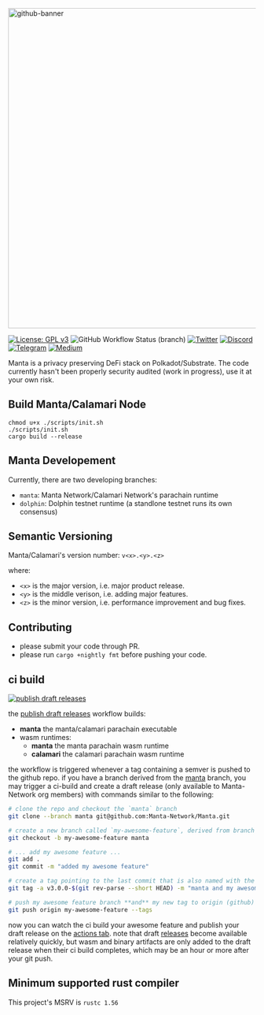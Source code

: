 <a href="https://manta.network">
<img width="650" alt="github-banner" src="https://user-images.githubusercontent.com/720571/153212223-f90ff2eb-3211-4af9-845c-c5e9fdd26c56.png">
</a>

[![License: GPL v3](https://img.shields.io/badge/License-GPLv3-blue.svg)](https://www.gnu.org/licenses/gpl-3.0)
![GitHub Workflow Status (branch)](https://img.shields.io/github/workflow/status/Manta-Network/Manta/Check%20Build/manta)
[![Twitter](https://img.shields.io/badge/-Twitter-5c5c5c?logo=Twitter)](https://twitter.com/mantanetwork)
[![Discord](https://img.shields.io/badge/Discord-gray?logo=discord)](https://discord.gg/n4QFj4n5vg)
[![Telegram](https://img.shields.io/badge/Telegram-gray?logo=telegram)](https://t.me/mantanetworkofficial)
[![Medium](https://img.shields.io/badge/Medium-gray?logo=medium)](https://mantanetwork.medium.com/)

Manta is a privacy preserving DeFi stack on Polkadot/Substrate. The code currently hasn't been properly security audited (work in progress), use it at your own risk. 

## Build Manta/Calamari Node
```
chmod u+x ./scripts/init.sh
./scripts/init.sh
cargo build --release
```

## Manta Developement
Currently, there are two developing branches:
* `manta`: Manta Network/Calamari Network's parachain runtime
* `dolphin`: Dolphin testnet runtime (a standlone testnet runs its own consensus)

## Semantic Versioning
Manta/Calamari's version number:
`v<x>.<y>.<z>`

where:

* `<x>` is the major version, i.e. major product release.
* `<y>` is the middle verison, i.e. adding major features.
* `<z>` is the minor version, i.e. performance improvement and bug fixes.


## Contributing
* please submit your code through PR.
* please run `cargo +nightly fmt` before pushing your code.

## ci build

[![publish draft releases](https://github.com/Manta-Network/Manta/actions/workflows/publish-draft-releases.yml/badge.svg?branch=manta)](https://github.com/Manta-Network/Manta/actions/workflows/publish-draft-releases.yml)

the [publish draft releases](https://github.com/Manta-Network/Manta/blob/manta/.github/workflows/publish-draft-releases.yml) workflow builds:

* **manta** the manta/calamari parachain executable
* wasm runtimes:
  * **manta** the manta parachain wasm runtime
  * **calamari** the calamari parachain wasm runtime

the workflow is triggered whenever a tag containing a semver is pushed to the github repo. if you have a branch derived from the [manta](https://github.com/Manta-Network/Manta/tree/manta) branch, you may trigger a ci-build and create a draft release (only available to Manta-Network org members) with commands similar to the following:

```bash
# clone the repo and checkout the `manta` branch
git clone --branch manta git@github.com:Manta-Network/Manta.git

# create a new branch called `my-awesome-feature`, derived from branch `manta` which contains the ci build workflow
git checkout -b my-awesome-feature manta

# ... add my awesome feature ...
git add .
git commit -m "added my awesome feature"

# create a tag pointing to the last commit that is also named with the semver and latest commit sha `v3.0.0-<short-git-sha>` (eg: `v3.0.0-abcd123`)
git tag -a v3.0.0-$(git rev-parse --short HEAD) -m "manta and my awesome feature"

# push my awesome feature branch **and** my new tag to origin (github)
git push origin my-awesome-feature --tags
```

now you can watch the ci build your awesome feature and publish your draft release on the [actions tab](https://github.com/Manta-Network/Manta/actions/workflows/publish-draft-releases.yml). note that draft [releases](https://github.com/Manta-Network/Manta/releases) become available relatively quickly, but wasm and binary artifacts are only added to the draft release when their ci build completes, which may be an hour or more after your git push.

## Minimum supported rust compiler

This project's MSRV is `rustc 1.56`

